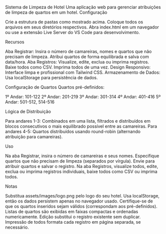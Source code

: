 Sistema de Limpeza de Hotel
Uma aplicação web para gerenciar atribuições de limpeza de quartos em um hotel.
Configuração

Crie a estrutura de pastas como mostrado acima.
Coloque todos os arquivos em seus diretórios respectivos.
Abra index.html em um navegador ou use a extensão Live Server do VS Code para desenvolvimento.

Recursos

Aba Registrar: Insira o número de camareiras, nomes e quartos que não precisam de limpeza. Atribui quartos de forma equilibrada e salva com data/hora.
Aba Registros: Visualize, edite, exclua ou imprima registros. Baixe todos como CSV. Imprima todos de uma vez.
Design Responsivo: Interface limpa e profissional com Tailwind CSS.
Armazenamento de Dados: Usa localStorage para persistência de dados.

Configuração de Quartos
Quartos pré-definidos:

1º Andar: 101-122
2º Andar: 201-219
3º Andar: 301-314
4º Andar: 401-416
5º Andar: 501-512, 514-516

Lógica de Distribuição

Para andares 1-3: Combinados em uma lista, filtrados e distribuídos em blocos consecutivos o mais equilibrado possível entre as camareiras.
Para andares 4-5: Quartos distribuídos usando round-robin (alternando atribuição para camareiras).

Uso

Na aba Registrar, insira o número de camareiras e seus nomes.
Especifique quartos que não precisam de limpeza (separados por vírgula).
Envie para atribuir quartos e salvar o registro.
Na aba Registros, visualize todos, edite, exclua ou imprima registros individuais, baixe todos como CSV ou imprima todos.

Notas

Substitua assets/images/logo.png pelo logo do seu hotel.
Usa localStorage, então os dados persistem apenas no navegador usado.
Certifique-se de que os quartos inseridos sejam válidos (correspondam aos pré-definidos).
Listas de quartos são exibidas em faixas compactas e ordenadas numericamente.
Edição substitui o registro existente sem duplicar.
Impressão de todos formata cada registro em página separada, se necessário.
